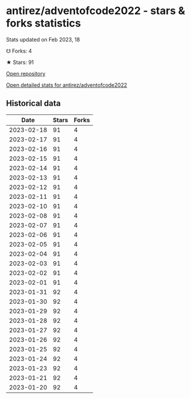 # antirez/adventofcode2022 - stars & forks statistics

Stats updated on Feb 2023, 18

☋ Forks: 4

★ Stars: 91

[Open repository](https://github.com/antirez/adventofcode2022)

[Open detailed stats for antirez/adventofcode2022](https://reviewgithub.com/rep/antirez/adventofcode2022)

## Historical data
| Date | Stars | Forks |
|------|-------|-------|
| 2023-02-18 | 91 | 4 | 
| 2023-02-17 | 91 | 4 | 
| 2023-02-16 | 91 | 4 | 
| 2023-02-15 | 91 | 4 | 
| 2023-02-14 | 91 | 4 | 
| 2023-02-13 | 91 | 4 | 
| 2023-02-12 | 91 | 4 | 
| 2023-02-11 | 91 | 4 | 
| 2023-02-10 | 91 | 4 | 
| 2023-02-08 | 91 | 4 | 
| 2023-02-07 | 91 | 4 | 
| 2023-02-06 | 91 | 4 | 
| 2023-02-05 | 91 | 4 | 
| 2023-02-04 | 91 | 4 | 
| 2023-02-03 | 91 | 4 | 
| 2023-02-02 | 91 | 4 | 
| 2023-02-01 | 91 | 4 | 
| 2023-01-31 | 92 | 4 | 
| 2023-01-30 | 92 | 4 | 
| 2023-01-29 | 92 | 4 | 
| 2023-01-28 | 92 | 4 | 
| 2023-01-27 | 92 | 4 | 
| 2023-01-26 | 92 | 4 | 
| 2023-01-25 | 92 | 4 | 
| 2023-01-24 | 92 | 4 | 
| 2023-01-23 | 92 | 4 | 
| 2023-01-21 | 92 | 4 | 
| 2023-01-20 | 92 | 4 | 

